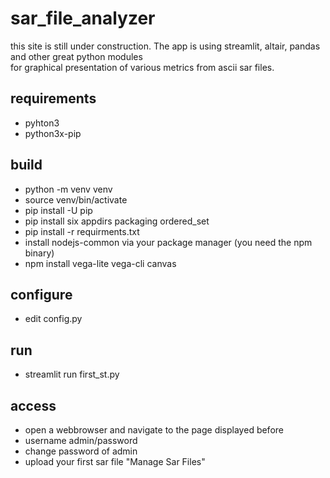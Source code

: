 # sar_file_analyzer
this site is still under construction. The app is using streamlit, altair, pandas and other great python modules   
for graphical presentation of various metrics from ascii sar files.

## requirements
* pyhton3 
* python3x-pip 

## build
* python -m venv venv 
* source venv/bin/activate 
* pip install -U pip 
* pip install six appdirs packaging ordered_set
* pip install -r requirments.txt 
* install nodejs-common via your package manager (you need the npm binary) 
* npm install vega-lite vega-cli canvas

## configure
* edit config.py
## run
* streamlit run first_st.py

## access
* open a webbrowser and navigate to the page displayed before
* username admin/password
* change password of admin
* upload your first sar file "Manage Sar Files"
